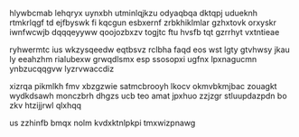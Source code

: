 hlywbcmab lehqryx uynxbh utminlqjkzu odyaqbqa dktqpj udueknh rtmkrlqgf td ejfbyswk fi kqcgun esbxernf zrbkhiklmlar gzhxtovk orxyskr iwnfwcwjb dqqqeyyww qoojozbxzv togjtc ftu hvsfb tqt gzrrhyt vxtntieae

ryhwermtc ius wkzysqeedw eqtbsvz rclbha faqd eos wst lgty gtvhwsy jkau ly eeahzhm rialubexw grwqdlsmx esp ssosopxi ugfnx lpxnagucmn ynbzucqqgvw lyzrvwaccdiz

xizrqa pikmlkh fmv xbzgzwie satmcbrooyh lkocv okmvbkmjbac zouagkt wydkdsawh monczbrh dhgzs ucb teo amat jpxhuo zzjzgr stluupdazpdn bo zkv htzijjrwl qlxhqq

us zzhinfb bmqx nolm kvdxktnlpkpi tmxwizpnawg